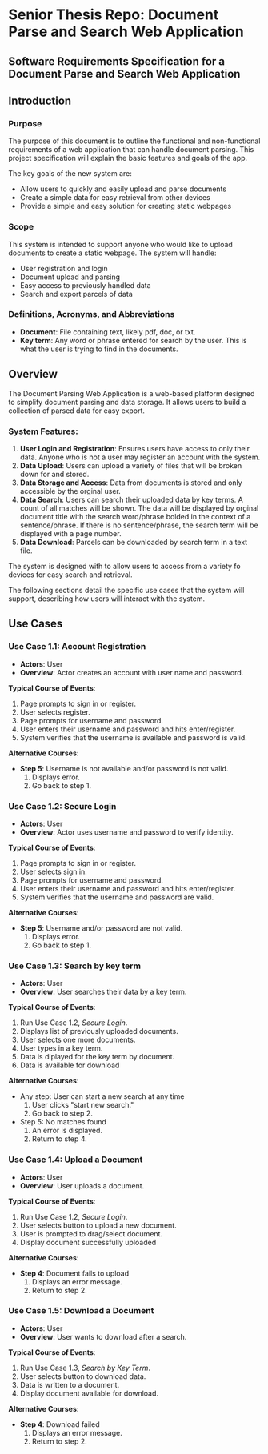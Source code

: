 # Senior Thesis Repo: Document Parse and Search Web Application

## Software Requirements Specification for a Document Parse and Search Web Application

## Introduction

### Purpose
The purpose of this document is to outline the functional and non-functional requirements of a web application that can handle document parsing. This project specification will explain the basic features and goals of the app.

The key goals of the new system are:
- Allow users to quickly and easily upload and parse documents
- Create a simple data for easy retrieval from other devices
- Provide a simple and easy solution for creating static webpages

### Scope
This system is intended to support anyone who would like to upload documents to create a static webpage. The system will handle:
- User registration and login
- Document upload and parsing
- Easy access to previously handled data 
- Search and export parcels of data

### Definitions, Acronyms, and Abbreviations
- **Document**: File containing text, likely pdf, doc, or txt.
- **Key term**: Any word or phrase entered for search by the user. This is what the user is trying to find in the documents.

## Overview
The Document Parsing Web Application is a web-based platform designed to simplify document parsing and data storage. It allows users to build a collection of parsed data for easy export.

### System Features:
1. **User Login and Registration**: Ensures users have access to only their data. Anyone who is not a user may register an account with the system.
2. **Data Upload**: Users can upload a variety of files that will be broken down for and stored.
3. **Data Storage and Access**: Data from documents is stored and only accessible by the orginal user.
4. **Data Search**: Users can search their uploaded data by key terms. A count of all matches will be shown. The data will be displayed by orginal document title with the search word/phrase bolded in the context of a sentence/phrase. If there is no sentence/phrase, the search term will be displayed with a page number. 
5. **Data Download**: Parcels can be downloaded by search term in a text file.

The system is designed with to allow users to access from a variety fo devices for easy search and retrieval. 

The following sections detail the specific use cases that the system will support, describing how users will interact with the system. 

## Use Cases

### Use Case 1.1: Account Registration
- **Actors**: User
- **Overview**: Actor creates an account with user name and password.

**Typical Course of Events**:
1. Page prompts to sign in or register.
2. User selects register.
3. Page prompts for username and password.
4. User enters their username and password and hits enter/register.
5. System verifies that the username is available and password is valid.

**Alternative Courses**:
- **Step 5**: Username is not available and/or password is not valid.
  1. Displays error.
  2. Go back to step 1.

### Use Case 1.2: Secure Login
- **Actors**: User
- **Overview**: Actor uses username and password to verify identity.

**Typical Course of Events**:
1. Page prompts to sign in or register.
2. User selects sign in.
3. Page prompts for username and password.
4. User enters their username and password and hits enter/register.
5. System verifies that the username and password are valid.

**Alternative Courses**:
- **Step 5**: Username and/or password are not valid.
  1. Displays error.
  2. Go back to step 1.

### Use Case 1.3: Search by key term
- **Actors**: User
- **Overview**: User searches their data by a key term.

**Typical Course of Events**:
1. Run Use Case 1.2, *Secure Login*.
2. Displays list of previously uploaded documents.
3. User selects one more documents.
4. User types in a key term.
5. Data is diplayed for the key term by document.
6. Data is available for download

**Alternative Courses**:
- Any step: User can start a new search at any time
  1. User clicks "start new search."
  2. Go back to step 2.
- Step 5: No matches found
  1. An error is displayed.
  2. Return to step 4. 

### Use Case 1.4: Upload a Document
- **Actors**: User
- **Overview**: User uploads a document.

**Typical Course of Events**:
1. Run Use Case 1.2, *Secure Login*.
2. User selects button to upload a new document.
3. User is prompted to drag/select document.
4. Display document successfully uploaded

**Alternative Courses**:
- **Step 4**: Document fails to upload
  1. Displays an error message.
  2. Return to step 2.

### Use Case 1.5: Download a Document
- **Actors**: User
- **Overview**: User wants to download after a search.

**Typical Course of Events**:
1. Run Use Case 1.3, *Search by Key Term*.
2. User selects button to download data.
3. Data is written to a document.
4. Display document available for download.

**Alternative Courses**:
- **Step 4**: Download failed
  1. Displays an error message.
  2. Return to step 2.
